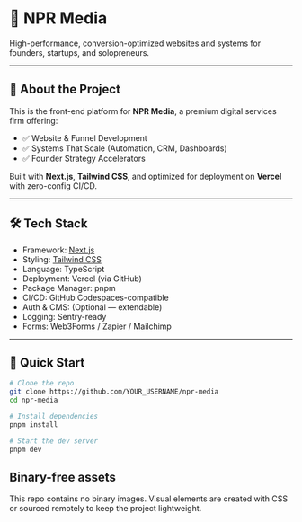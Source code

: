 # 🚀 NPR Media

High-performance, conversion-optimized websites and systems for founders, startups, and solopreneurs.

---

## 🧩 About the Project

This is the front-end platform for **NPR Media**, a premium digital services firm offering:

- ✅ Website & Funnel Development
- ✅ Systems That Scale (Automation, CRM, Dashboards)
- ✅ Founder Strategy Accelerators

Built with **Next.js**, **Tailwind CSS**, and optimized for deployment on **Vercel** with zero-config CI/CD.

---

## 🛠️ Tech Stack

- Framework: [Next.js](https://nextjs.org/)
- Styling: [Tailwind CSS](https://tailwindcss.com/)
- Language: TypeScript
- Deployment: Vercel (via GitHub)
- Package Manager: pnpm
- CI/CD: GitHub Codespaces-compatible
- Auth & CMS: (Optional — extendable)
- Logging: Sentry-ready
- Forms: Web3Forms / Zapier / Mailchimp

---

## 🚦 Quick Start

```bash
# Clone the repo
git clone https://github.com/YOUR_USERNAME/npr-media
cd npr-media

# Install dependencies
pnpm install

# Start the dev server
pnpm dev
```

## Binary-free assets

This repo contains no binary images. Visual elements are created with CSS or sourced remotely to keep the project lightweight.
